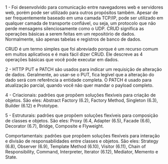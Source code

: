 1 - 
Foi desenvolvido para comunicação entre navegadores web e servidores web, porém pode ser utilizado para outros propósitos também. Apesar de ser frequentemente baseado em uma camada TCP/IP, pode ser utilizado em qualquer camada de transporte confiável, ou seja, um protocolo que não perde mensagens silenciosamente como o UDP. CRUD significa as operações básicas a serem feitas em um repositório de dados. Normalmente, são apenas tabelas e registros de banco de dados.

CRUD é um termo simples que foi abreviado porque é um recurso comum em muitos aplicativos e é mais fácil dizer CRUD. Ele descreve as 4 operações básicas que você pode executar em dados.


2 - 
HTTP PUT e PATCH são usados para indicar um requisição de alteração de dados. Geralmente, ao usar-se o PUT, fica legível que a alteração do dado será com referência a entidade completa. O PATCH é usado para atualização parcial, quando você não quer mandar o payload completo.


4 - 
Criacionais: padrões que propõem soluções flexíveis para criação de objetos. São eles: Abstract Factory (6.2), Factory Method, Singleton (6.3), Builder (6.12) e Prototype.


5 - 
Estruturais: padrões que propõem soluções flexíveis para composição de classes e objetos. São eles: Proxy (6.4, Adapter (6.5), Facade (6.6), Decorator (6.7), Bridge, Composite e Flyweight.

Comportamentais: padrões que propõem soluções flexíveis para interação e divisão de responsabilidades entre classes e objetos. São eles: Strategy (6.8), Observer (6.9), Template Method (6.10), Visitor (6.11), Chain of Responsibility, Command, Interpreter, Iterator (6.12), Mediator, Memento e State.